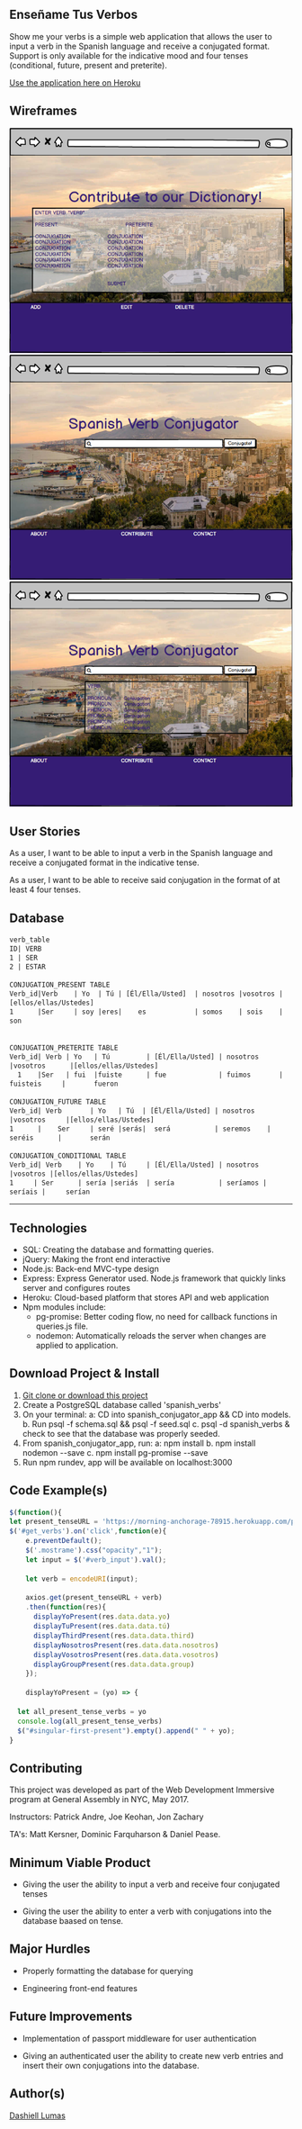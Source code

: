 Enseñame Tus Verbos
-----------------------
Show me your verbs is a simple web application that allows the user to input a verb in the Spanish language and receive a conjugated format. Support is only available for the indicative mood and four tenses (conditional, future, present and preterite).

[Use the application here on Heroku](https://morning-anchorage-78915.herokuapp.com/)

Wireframes
----------
![Part1/3](assets/p1.png) 
![Part2/3](assets/p2.png)
![Part3/3](assets/p3.png)


User Stories
------------
As a user, I want to be able to input a verb in the Spanish language and receive a conjugated format in the indicative tense.

As a user, I want to be able to receive said conjugation in the format of at least 4 four tenses.


Database
------------




  
	verb_table
	ID| VERB
	1 |	SER       
	2 |	ESTAR 
	
	CONJUGATION_PRESENT TABLE
	Verb_id|Verb    | Yo  | Tú | [Él/Ella/Usted]  | nosotros |vosotros |[ellos/ellas/Ustedes]
	1      |Ser     | soy |eres|	es            | somos    | sois    |       son
	
	
	CONJUGATION_PRETERITE TABLE
	Verb_id| Verb | Yo   | Tú         | [Él/Ella/Usted] | nosotros     |vosotros      |[ellos/ellas/Ustedes]
	  1    |Ser   | fui  |fuiste      |	fue             | fuimos       | fuisteis     |       fueron
	
	CONJUGATION_FUTURE TABLE
	Verb_id| Verb       | Yo   | Tú  | [Él/Ella/Usted] | nosotros   |vosotros     |[ellos/ellas/Ustedes]
	1      |    Ser     | seré |serás|	será           | seremos    | seréis      |       serán

	CONJUGATION_CONDITIONAL TABLE
	Verb_id| Verb    | Yo    | Tú     | [Él/Ella/Usted] | nosotros |vosotros |[ellos/ellas/Ustedes]
	1     |	Ser      | sería |seriás  |	sería           | seríamos | seríais |     serían
---


Technologies
-----------

- SQL: Creating the database and formatting queries.
- jQuery: Making the front end interactive
- Node.js: Back-end MVC-type design
- Express: Express Generator used. Node.js framework that quickly links server and configures routes
- Heroku: Cloud-based platform that stores API and web application
- Npm modules include:
	- pg-promise: Better coding flow, no need for callback functions in queries.js file.
   - nodemon: Automatically reloads the server when changes are applied to application.

Download Project & Install
----------------

1. [Git clone or download this project]('https://git.generalassemb.ly/Dashy10/Project-2')
2. Create a PostgreSQL database called 'spanish_verbs'
3. On your terminal:
 a: CD into spanish_conjugator_app && CD into models.
 b. Run psql -f schema.sql && psql -f seed.sql
 c. psql -d spanish_verbs & check to see that the database was properly seeded.
4. From spanish_conjugator_app, run:
 a: npm install
 b. npm install nodemon --save
 c. npm install pg-promise --save
5. Run npm rundev, app will be available on localhost:3000

Code Example(s)
---------------
``` JavaScript
$(function(){
let present_tenseURL = 'https://morning-anchorage-78915.herokuapp.com/present-tense/';
$('#get_verbs').on('click',function(e){
    e.preventDefault();
    $('.mostrame').css("opacity","1");
    let input = $('#verb_input').val();

    let verb = encodeURI(input);

    axios.get(present_tenseURL + verb)
    .then(function(res){
      displayYoPresent(res.data.data.yo)
      displayTuPresent(res.data.data.tú)
      displayThirdPresent(res.data.data.third)
      displayNosotrosPresent(res.data.data.nosotros)
      displayVosotrosPresent(res.data.data.vosotros)
      displayGroupPresent(res.data.data.group)
    });
    
    displayYoPresent = (yo) => {

  let all_present_tense_verbs = yo
  console.log(all_present_tense_verbs)
  $("#singular-first-present").empty().append(" " + yo);
}
```
Contributing
----------------
This project was developed as part of the Web Development Immersive program at General Assembly in NYC, May 2017.

Instructors: Patrick Andre, Joe Keohan, Jon Zachary

TA's: Matt Kersner, Dominic Farquharson & Daniel Pease.

Minimum Viable Product
----------------

- Giving the user the ability to input a verb and receive four conjugated tenses

- Giving the user the ability to enter a verb with conjugations into the database baased on tense.

Major Hurdles
----------------

- Properly formatting the database for querying

- Engineering front-end features 


Future Improvements
----------------
- Implementation of passport middleware for user authentication

- Giving an authenticated user the ability to create new verb entries and insert their own conjugations into the database.


Author(s)
----------------
[Dashiell Lumas](dashiell.lumas@gmail.com)